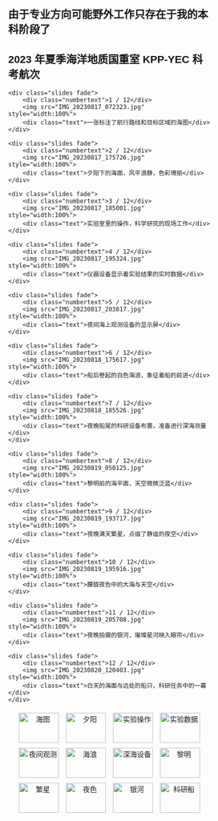 ## 由于专业方向可能野外工作只存在于我的本科阶段了
## 2023 年夏季海洋地质国重室 KPP-YEC 科考航次
<html lang="en">
<head>
    <meta charset="UTF-8">
    <meta name="viewport" content="width=device-width, initial-scale=1.0">
    <title>Image Carousel</title>
    <style>
        * {box-sizing: border-box}
        body {font-family: Verdana, sans-serif; margin:0}
        .slideshow-container {
          max-width: 1000px;
          position: relative;
          margin: auto;
        }
        .slides {
          display: none;
        }
        img {
          vertical-align: middle;
          width: 100%;
        }
        .text {
          color: #f2f2f2;
          font-size: 15px;
          padding: 8px 12px;
          position: absolute;
          bottom: 8px;
          width: 100%;
          text-align: center;
          background-color: rgba(0, 0, 0, 0.5); /* Semi-transparent background */
        }
        .numbertext {
          color: #f2f2f2;
          font-size: 12px;
          padding: 8px 12px;
          position: absolute;
          top: 0;
        }
        .fade {
          animation-name: fade;
          animation-duration: 1.5s;
        }
        @keyframes fade {
          from {opacity: .4} 
          to {opacity: 1}
        }
        .thumbnail-container {
          text-align: center;
        }
        .thumbnail-container img {
          width: 80px;
          height: 60px;
          cursor: pointer;
          margin: 5px;
          transition: 0.3s;
        }
        .thumbnail-container img:hover {
          opacity: 0.7;
        }
    </style>
</head>
<body>

<div class="slideshow-container">

    <div class="slides fade">
        <div class="numbertext">1 / 12</div>
        <img src="IMG_20230817_072323.jpg" style="width:100%">
        <div class="text">一张标注了航行路线和目标区域的海图</div>
    </div>

    <div class="slides fade">
        <div class="numbertext">2 / 12</div>
        <img src="IMG_20230817_175726.jpg" style="width:100%">
        <div class="text">夕阳下的海面，风平浪静，色彩瑰丽</div>
    </div>

    <div class="slides fade">
        <div class="numbertext">3 / 12</div>
        <img src="IMG_20230817_185001.jpg" style="width:100%">
        <div class="text">实验室里的操作，科学研究的现场工作</div>
    </div>

    <div class="slides fade">
        <div class="numbertext">4 / 12</div>
        <img src="IMG_20230817_195324.jpg" style="width:100%">
        <div class="text">仪器设备显示着实验结果的实时数据</div>
    </div>

    <div class="slides fade">
        <div class="numbertext">5 / 12</div>
        <img src="IMG_20230817_203817.jpg" style="width:100%">
        <div class="text">夜间海上观测设备的显示屏</div>
    </div>

    <div class="slides fade">
        <div class="numbertext">6 / 12</div>
        <img src="IMG_20230818_175617.jpg" style="width:100%">
        <div class="text">船后卷起的白色海浪，象征着船的前进</div>
    </div>

    <div class="slides fade">
        <div class="numbertext">7 / 12</div>
        <img src="IMG_20230818_185526.jpg" style="width:100%">
        <div class="text">夜晚船尾的科研设备布置，准备进行深海测量</div>
    </div>

    <div class="slides fade">
        <div class="numbertext">8 / 12</div>
        <img src="IMG_20230819_050125.jpg" style="width:100%">
        <div class="text">黎明前的海平面，天空微微泛蓝</div>
    </div>

    <div class="slides fade">
        <div class="numbertext">9 / 12</div>
        <img src="IMG_20230819_193717.jpg" style="width:100%">
        <div class="text">夜晚满天繁星，点缀了静谧的夜空</div>
    </div>

    <div class="slides fade">
        <div class="numbertext">10 / 12</div>
        <img src="IMG_20230819_195916.jpg" style="width:100%">
        <div class="text">朦胧夜色中的大海与天空</div>
    </div>

    <div class="slides fade">
        <div class="numbertext">11 / 12</div>
        <img src="IMG_20230819_205708.jpg" style="width:100%">
        <div class="text">夜晚拍摄的银河，璀璨星河映入眼帘</div>
    </div>

    <div class="slides fade">
        <div class="numbertext">12 / 12</div>
        <img src="IMG_20230820_120403.jpg" style="width:100%">
        <div class="text">白天的海面与远处的船只，科研任务中的一幕</div>
    </div>

</div>

<div class="thumbnail-container">
    <img src="IMG_20230817_072323.jpg" onclick="currentSlide(1)" alt="海图">
    <img src="IMG_20230817_175726.jpg" onclick="currentSlide(2)" alt="夕阳">
    <img src="IMG_20230817_185001.jpg" onclick="currentSlide(3)" alt="实验操作">
    <img src="IMG_20230817_195324.jpg" onclick="currentSlide(4)" alt="实验数据">
    <img src="IMG_20230817_203817.jpg" onclick="currentSlide(5)" alt="夜间观测">
    <img src="IMG_20230818_175617.jpg" onclick="currentSlide(6)" alt="海浪">
    <img src="IMG_20230818_185526.jpg" onclick="currentSlide(7)" alt="深海设备">
    <img src="IMG_20230819_050125.jpg" onclick="currentSlide(8)" alt="黎明">
    <img src="IMG_20230819_193717.jpg" onclick="currentSlide(9)" alt="繁星">
    <img src="IMG_20230819_195916.jpg" onclick="currentSlide(10)" alt="夜色">
    <img src="IMG_20230819_205708.jpg" onclick="currentSlide(11)" alt="银河">
    <img src="IMG_20230820_120403.jpg" onclick="currentSlide(12)" alt="科研船">
</div>

<script>
let slideIndex = 1;
showSlides(slideIndex);

function currentSlide(n) {
  showSlides(slideIndex = n);
}

function showSlides(n) {
  let i;
  let slides = document.getElementsByClassName("slides");
  if (n > slides.length) {slideIndex = 1}    
  if (n < 1) {slideIndex = slides.length}
  for (i = 0; i < slides.length; i++) {
      slides[i].style.display = "none";  
  }
  slides[slideIndex-1].style.display = "block";  
}
</script>

</body>
</html>
